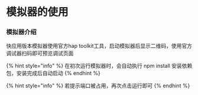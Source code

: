 # 模拟器的使用

### 模拟器介绍

快应用版本模拟器使用官方hap toolkit工具，启动模拟器后显示二维码，使用官方调试器扫码即可预览调试页面

{% hint style="info" %}
在初次运行模拟器时，会自动执行 npm install 安装依赖包，安装完成后自动启动
{% endhint %}

{% hint style="info" %}
若提示端口被占用，再次点击运行即可
{% endhint %}



